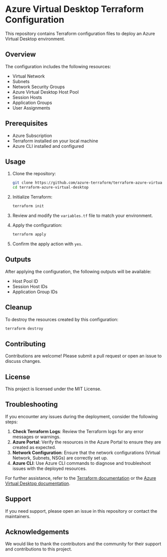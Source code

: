 # Azure Virtual Desktop Terraform Configuration

This repository contains Terraform configuration files to deploy an Azure Virtual Desktop environment.

## Overview

The configuration includes the following resources:
- Virtual Network
- Subnets
- Network Security Groups
- Azure Virtual Desktop Host Pool
- Session Hosts
- Application Groups
- User Assignments

## Prerequisites

- Azure Subscription
- Terraform installed on your local machine
- Azure CLI installed and configured

## Usage

1. Clone the repository:
    ```sh
    git clone https://github.com/azure-terraform/terraform-azure-virtual-desktop.git
    cd terraform-azure-virtual-desktop
    ```

2. Initialize Terraform:
    ```sh
    terraform init
    ```

3. Review and modify the `variables.tf` file to match your environment.

4. Apply the configuration:
    ```sh
    terraform apply
    ```

5. Confirm the apply action with `yes`.

## Outputs

After applying the configuration, the following outputs will be available:
- Host Pool ID
- Session Host IDs
- Application Group IDs

## Cleanup

To destroy the resources created by this configuration:
```sh
terraform destroy
```

## Contributing

Contributions are welcome! Please submit a pull request or open an issue to discuss changes.

## License

This project is licensed under the MIT License.

## Troubleshooting

If you encounter any issues during the deployment, consider the following steps:

1. **Check Terraform Logs**: Review the Terraform logs for any error messages or warnings.
2. **Azure Portal**: Verify the resources in the Azure Portal to ensure they are created as expected.
3. **Network Configuration**: Ensure that the network configurations (Virtual Network, Subnets, NSGs) are correctly set up.
4. **Azure CLI**: Use Azure CLI commands to diagnose and troubleshoot issues with the deployed resources.

For further assistance, refer to the [Terraform documentation](https://www.terraform.io/docs/index.html) or the [Azure Virtual Desktop documentation](https://docs.microsoft.com/en-us/azure/virtual-desktop/).

## Support

If you need support, please open an issue in this repository or contact the maintainers.

## Acknowledgements

We would like to thank the contributors and the community for their support and contributions to this project.